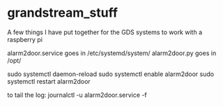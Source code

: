 # grandstream_stuff
A few things I have put together for the GDS systems to work with a raspberry pi

alarm2door.service goes in /etc/systemd/system/
alarm2door.py goes in /opt/

sudo systemctl daemon-reload
sudo systemctl enable alarm2door
sudo systemctl restart alarm2door

to tail the log:
journalctl -u alarm2door.service -f

